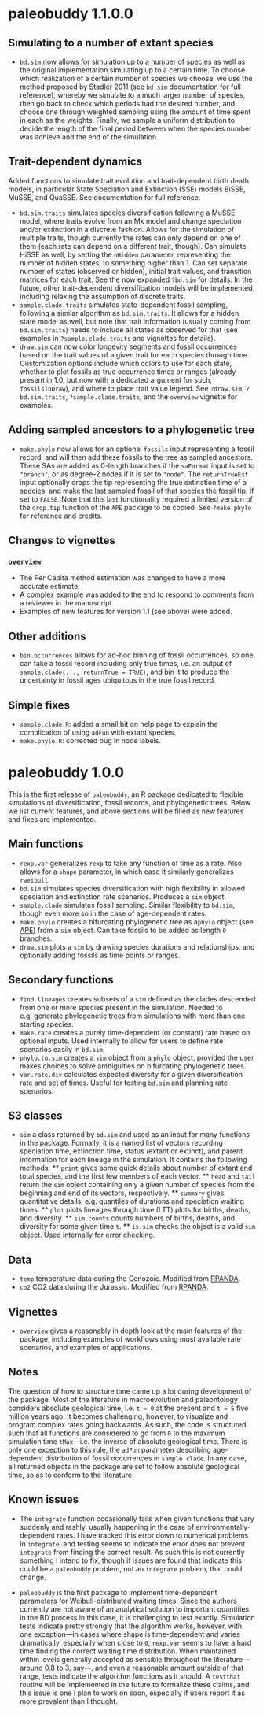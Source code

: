 
<!-- NEWS.md is generated from NEWS.Rmd. Please edit that file -->

# paleobuddy 1.1.0.0

## Simulating to a number of extant species

- `bd.sim` now allows for simulation up to a number of species as well
  as the original implementation simulating up to a certain time. To
  choose which realization of a certain number of species we choose, we
  use the method proposed by Stadler 2011 (see `bd.sim` documentation
  for full reference), whereby we simulate to a much larger number of
  species, then go back to check which periods had the desired number,
  and choose one through weighted sampling using the amount of time
  spent in each as the weights. Finally, we sample a uniform
  distribution to decide the length of the final period between when the
  species number was achieve and the end of the simulation.

## Trait-dependent dynamics

Added functions to simulate trait evolution and trait-dependent birth
death models, in particular State Speciation and Extinction (SSE) models
BiSSE, MuSSE, and QuaSSE. See documentation for full reference.

- `bd.sim.traits` simulates species diversification following a MuSSE
  model, where traits evolve from an Mk model and change speciation
  and/or extinction in a discrete fashion. Allows for the simulation of
  multiple traits, though currently the rates can only depend on one of
  them (each rate can depend on a different trait, though). Can simulate
  HiSSE as well, by setting the `nHidden` parameter, representing the
  number of hidden states, to something higher than 1. Can set separate
  number of states (observed or hidden), initial trait values, and
  transition matrices for each trait. See the now expanded `?bd.sim` for
  details. In the future, other trait-dependent diversification models
  will be implemented, including relaxing the assumption of discrete
  traits.
- `sample.clade.traits` simulates state-dependent fossil sampling,
  following a similar algorithm as `bd.sim.traits`. It allows for a
  hidden state model as well, but note that trait information (usually
  coming from `bd.sim.traits`) needs to include all states as observed
  for that (see examples in `?sample.clade.traits` and vignettes for
  details).
- `draw.sim` can now color longevity segments and fossil occurrences
  based on the trait values of a given trait for each species through
  time. Customization options include which colors to use for each
  state, whether to plot fossils as true occurrence times or ranges
  (already present in 1.0, but now with a dedicated argument for such,
  `fossilsToDraw`), and where to place trait value legend. See
  `?draw.sim`, `?bd.sim.traits`, `?sample.clade.traits`, and the
  `overview` vignette for examples.

## Adding sampled ancestors to a phylogenetic tree

- `make.phylo` now allows for an optional `fossils` input representing a
  fossil record, and will then add these fossils to the tree as sampled
  ancestors. These SAs are added as 0-length branches if the `saFormat`
  input is set to `"branch"`, or as degree-2 nodes if it is set to
  `"node"`. The `returnTrueExt` input optionally drops the tip
  representing the true extinction time of a species, and make the last
  sampled fossil of that species the fossil tip, if set to `FALSE`. Note
  that this last functionality required a limited version of the
  `drop.tip` function of the `APE` package to be copied. See
  `?make.phylo` for reference and credits.

## Changes to vignettes

### `overview`

- The Per Capita method estimation was changed to have a more accurate
  estimate.
- A complex example was added to the end to respond to comments from a
  reviewer in the manuscript.
- Examples of new features for version 1.1 (see above) were added.

## Other additions

- `bin.occurrences` allows for ad-hoc binning of fossil occurrences, so
  one can take a fossil record including only true times, i.e. an output
  of `sample.clade(..., returnTrue = TRUE)`, and bin it to produce the
  uncertainty in fossil ages ubiquitous in the true fossil record.

## Simple fixes

- `sample.clade.R`: added a small bit on help page to explain the
  complication of using `adFun` with extant species.
- `make.phylo.R`: corrected bug in node labels.

# paleobuddy 1.0.0

This is the first release of `paleobuddy`, an R package dedicated to
flexible simulations of diversification, fossil records, and
phylogenetic trees. Below we list current features, and above sections
will be filled as new features and fixes are implemented.

## Main functions

- `rexp.var` generalizes `rexp` to take any function of time as a rate.
  Also allows for a `shape` parameter, in which case it similarly
  generalizes `rweibull`.
- `bd.sim` simulates species diversification with high flexibility in
  allowed speciation and extinction rate scenarios. Produces a `sim`
  object.
- `sample.clade` simulates fossil sampling. Similar flexibility to
  `bd.sim`, though even more so in the case of age-dependent rates.
- `make.phylo` creates a bifurcating phylogenetic tree as a`phylo`
  object (see [APE](https://CRAN.R-project.org/package=ape)) from a
  `sim` object. Can take fossils to be added as length `0` branches.
- `draw.sim` plots a `sim` by drawing species durations and
  relationships, and optionally adding fossils as time points or ranges.

## Secondary functions

- `find.lineages` creates subsets of a `sim` defined as the clades
  descended from one or more species present in the simulation. Needed
  to e.g. generate phylogenetic trees from simulations with more than
  one starting species.
- `make.rate` creates a purely time-dependent (or constant) rate based
  on optional inputs. Used internally to allow for users to define rate
  scenarios easily in `bd.sim`.
- `phylo.to.sim` creates a `sim` object from a `phylo` object, provided
  the user makes choices to solve ambiguities on bifurcating
  phylogenetic trees.
- `var.rate.div` calculates expected diversity for a given
  diversification rate and set of times. Useful for testing `bd.sim` and
  planning rate scenarios.

## S3 classes

- `sim` a class returned by `bd.sim` and used as an input for many
  functions in the package. Formally, it is a named list of vectors
  recording speciation time, extinction time, status (extant or
  extinct), and parent information for each lineage in the simulation.
  It contains the following methods: \*\* `print` gives some quick
  details about number of extant and total species, and the first few
  members of each vector. \*\* `head` and `tail` return the `sim` object
  containing only a given number of species from the beginning and end
  of its vectors, respectively. \*\* `summary` gives quantitative
  details, e.g. quantiles of durations and speciation waiting times.
  \*\* `plot` plots lineages through time (LTT) plots for births,
  deaths, and diversity. \*\* `sim.counts` counts numbers of births,
  deaths, and diversity for some given time `t`. \*\* `is.sim` checks
  the object is a valid `sim` object. Used internally for error
  checking.

## Data

- `temp` temperature data during the Cenozoic. Modified from
  [RPANDA](https://CRAN.R-project.org/package=RPANDA).
- `co2` CO2 data during the Jurassic. Modified from
  [RPANDA](https://CRAN.R-project.org/package=RPANDA).

## Vignettes

- `overview` gives a reasonably in depth look at the main features of
  the package, including examples of workflows using most available rate
  scenarios, and examples of applications.

## Notes

The question of how to structure time came up a lot during development
of the package. Most of the literature in macroevolution and
paleontology considers absolute geological time, i.e. `t = 0` at the
present and `t = 5` five million years ago. It becomes challenging,
however, to visualize and program complex rates going backwards. As
such, the code is structured such that all functions are considered to
go from `0` to the maximum simulation time `tMax`—i.e. the inverse of
absolute geological time. There is only one exception to this rule, the
`adFun` parameter describing age-dependent distribution of fossil
occurrences in `sample.clade`. In any case, all returned objects in the
package are set to follow absolute geological time, so as to conform to
the literature.

## Known issues

- The `integrate` function occasionally fails when given functions that
  vary suddenly and rashly, usually happening in the case of
  environmentally-dependent rates. I have tracked this error down to
  numerical problems in `integrate`, and testing seems to indicate the
  error does not prevent `integrate` from finding the correct result. As
  such this is not currently something I intend to fix, though if issues
  are found that indicate this could be a `paleobuddy` problem, not an
  `integrate` problem, that could change.

- `paleobuddy` is the first package to implement time-dependent
  parameters for Weibull-distributed waiting times. Since the authors
  currently are not aware of an analytical solution to important
  quantities in the BD process in this case, it is challenging to test
  exactly. Simulation tests indicate pretty strongly that the algorithm
  works, however, with one exception—in cases where shape is
  time-dependent and varies dramatically, especially when close to `0`,
  `rexp.var` seems to have a hard time finding the correct waiting time
  distribution. When maintained within levels generally accepted as
  sensible throughout the literature—around 0.8 to 3, say—, and even a
  reasonable amount outside of that range, tests indicate the algorithm
  functions as it should. A `testthat` routine will be implemented in
  the future to formalize these claims, and this issue is one I plan to
  work on soon, especially if users report it as more prevalent than I
  thought.
